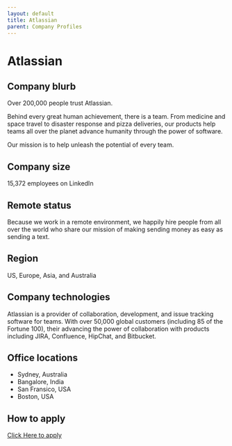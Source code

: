 ```yaml
---
layout: default
title: Atlassian
parent: Company Profiles
---
```


#  Atlassian

  

##  Company blurb

  

Over 200,000 people trust Atlassian.

Behind every great human achievement, there is a team.
From medicine and space travel to disaster response and pizza deliveries, our products help teams all over the planet advance humanity through the power of software.

Our mission is to help unleash the potential of every team.

  

##  Company size

  

15,372 employees on LinkedIn

  

##  Remote status

  

Because we work in a remote environment, we happily hire people from all over the world who share our mission of making sending money as easy as sending a text.

  

##  Region

  
US, Europe, Asia, and Australia

  

##  Company technologies

  
Atlassian is a provider of collaboration, development, and issue tracking software for teams. With over 50,000 global customers (including 85 of the Fortune 100), their advancing the power of collaboration with products including JIRA, Confluence, HipChat, and Bitbucket.

  

##  Office locations

  

 - Sydney, Australia  
 - Bangalore, India
 - San Fransico, USA
 - Boston, USA

  

##  How to apply

  

[Click Here to apply](https://www.atlassian.com/company/careers)
